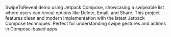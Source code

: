 SwipeToReveal demo using Jetpack Compose, showcasing a swipeable list where users can reveal options like Delete, Email, and Share. This project features clean and modern implementation with the latest Jetpack Compose techniques. Perfect for understanding swipe gestures and actions in Compose-based apps.
